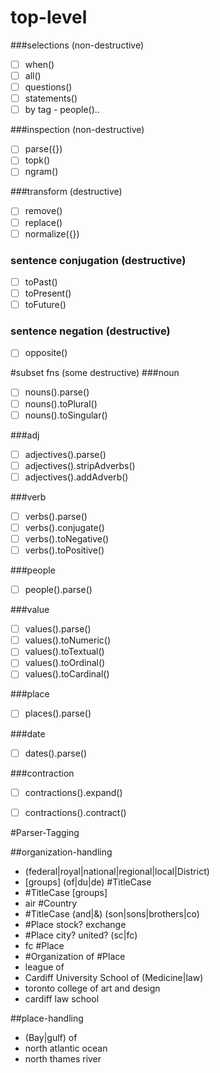 
# top-level
###selections  (non-destructive)
* [ ] when()
* [ ] all()
* [ ] questions()
* [ ] statements()
* [ ] by tag - people()..

###inspection  (non-destructive)
* [ ] parse({})
* [ ] topk()
* [ ] ngram()

###transform (destructive)
* [ ] remove()
* [ ] replace()
* [ ] normalize({})

### sentence conjugation (destructive)
* [ ] toPast()
* [ ] toPresent()
* [ ] toFuture()

### sentence negation (destructive)
* [ ] opposite()

#subset fns (some destructive)
###noun
* [ ] nouns().parse()
* [ ] nouns().toPlural()
* [ ] nouns().toSingular()

###adj
* [ ] adjectives().parse()
* [ ] adjectives().stripAdverbs()
* [ ] adjectives().addAdverb()

###verb
* [ ] verbs().parse()
* [ ] verbs().conjugate()
* [ ] verbs().toNegative()
* [ ] verbs().toPositive()

###people
* [ ] people().parse()

###value
* [ ] values().parse()
* [ ] values().toNumeric()
* [ ] values().toTextual()
* [ ] values().toOrdinal()
* [ ] values().toCardinal()

###place
* [ ] places().parse()

###date
* [ ] dates().parse()

###contraction
* [ ] contractions().expand()
* [ ] contractions().contract()


#Parser-Tagging

##organization-handling
* (federal|royal|national|regional|local|District)
* [groups] (of|du|de) #TitleCase
* #TitleCase [groups]
* air #Country
* #TitleCase (and|&) (son|sons|brothers|co)
* #Place stock? exchange
* #Place city? united? (sc|fc)
* fc #Place
* #Organization of #Place
* league of
* Cardiff University School of (Medicine|law)
* toronto college of art and design
* cardiff law school

##place-handling
* (Bay|gulf) of
* north atlantic ocean
* north thames river
